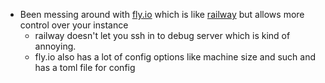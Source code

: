 *   Been messing around with [fly.io](https://fly.io) which is like [railway](https://railway.app) but allows more control over your instance
    *   railway doesn't let you ssh in to debug server which is kind of annoying.
    *   fly.io also has a lot of config options like machine size and such and has a toml file for config